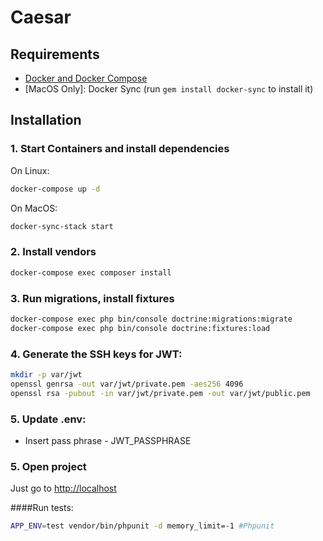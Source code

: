 Caesar
==========
## Requirements

* [Docker and Docker Compose](https://docs.docker.com/engine/installation)
* [MacOS Only]: Docker Sync (run `gem install docker-sync` to install it)

## Installation

### 1. Start Containers and install dependencies 
On Linux:
```bash
docker-compose up -d
```
On MacOS:
```bash
docker-sync-stack start
```
### 2. Install vendors
```bash
docker-compose exec composer install
```
### 3. Run migrations, install fixtures
```bash
docker-compose exec php bin/console doctrine:migrations:migrate
docker-compose exec php bin/console doctrine:fixtures:load
```

### 4. Generate the SSH keys for JWT: 
```bash
mkdir -p var/jwt
openssl genrsa -out var/jwt/private.pem -aes256 4096
openssl rsa -pubout -in var/jwt/private.pem -out var/jwt/public.pem
```

### 5. Update .env:
- Insert pass phrase - JWT_PASSPHRASE  

### 5. Open project
Just go to [http://localhost](http://localhost)

####Run tests:
```bash
APP_ENV=test vendor/bin/phpunit -d memory_limit=-1 #Phpunit
```


